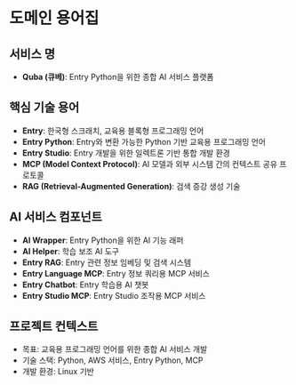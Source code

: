 # 도메인 용어집

## 서비스 명
- **Quba (큐베)**: Entry Python을 위한 종합 AI 서비스 플랫폼

## 핵심 기술 용어
- **Entry**: 한국형 스크래치, 교육용 블록형 프로그래밍 언어
- **Entry Python**: Entry와 변환 가능한 Python 기반 교육용 프로그래밍 언어
- **Entry Studio**: Entry 개발을 위한 일렉트론 기반 통합 개발 환경
- **MCP (Model Context Protocol)**: AI 모델과 외부 시스템 간의 컨텍스트 공유 프로토콜
- **RAG (Retrieval-Augmented Generation)**: 검색 증강 생성 기술

## AI 서비스 컴포넌트
- **AI Wrapper**: Entry Python을 위한 AI 기능 래퍼
- **AI Helper**: 학습 보조 AI 도구
- **Entry RAG**: Entry 관련 정보 임베딩 및 검색 시스템
- **Entry Language MCP**: Entry 정보 쿼리용 MCP 서비스
- **Entry Chatbot**: Entry 학습용 AI 챗봇
- **Entry Studio MCP**: Entry Studio 조작용 MCP 서비스

## 프로젝트 컨텍스트
- 목표: 교육용 프로그래밍 언어를 위한 종합 AI 서비스 개발
- 기술 스택: Python, AWS 서비스, Entry Python, MCP
- 개발 환경: Linux 기반
